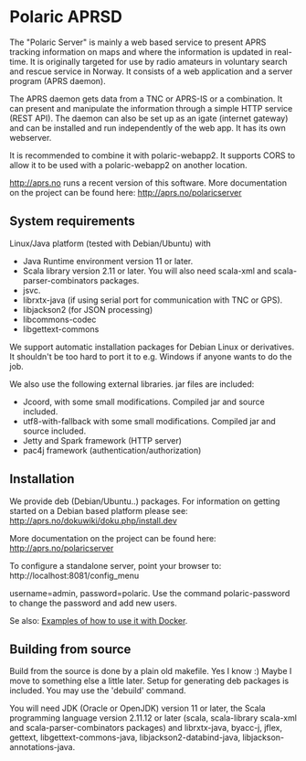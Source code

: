 # Polaric APRSD

The "Polaric Server" is mainly a web based service to present APRS tracking information on maps and where 
the information is updated in real-time. It is originally targeted for use by radio amateurs in voluntary 
search and rescue service in Norway. It consists of a web application and a server program (APRS daemon). 
 
The APRS daemon gets data from a TNC or APRS-IS or a combination. It can present 
and manipulate the information through a simple HTTP service (REST API). The daemon can 
also be set up as an igate (internet gateway) and can be installed and run independently 
of the web app. It has its own webserver. 

It is recommended to combine it with polaric-webapp2. It supports CORS to allow it to be used 
with a polaric-webapp2 on another location.

http://aprs.no runs a recent version of this software. More documentation on the project can be found here: 
http://aprs.no/polaricserver

## System requirements

Linux/Java platform (tested with Debian/Ubuntu) with
* Java Runtime environment version 11 or later. 
* Scala library version 2.11 or later. You will also need scala-xml
  and scala-parser-combinators packages.
* jsvc.
* librxtx-java (if using serial port for communication with TNC or GPS).
* libjackson2 (for JSON processing)
* libcommons-codec
* libgettext-commons

We support automatic installation packages for Debian Linux or derivatives. 
It shouldn't be too hard to port it to e.g. Windows if anyone wants to do the job. 

We also use the following external libraries. jar files are included: 
* Jcoord, with some small modifications. Compiled jar and source included.
* utf8-with-fallback with some small modifications. Compiled jar and source included. 
* Jetty and Spark framework (HTTP server)
* pac4j framework (authentication/authorization)


## Installation

We provide deb (Debian/Ubuntu..) packages. For information on getting started on a Debian based platform please 
see: http://aprs.no/dokuwiki/doku.php/install.dev

More documentation on the project can be found here: 
http://aprs.no/polaricserver

To configure a standalone server, point your browser to: 
http://localhost:8081/config_menu

username=admin, password=polaric. Use the command polaric-password
to change the password and add new users. 

Se also: [Examples of how to use it with Docker](https://github.com/PolaricServer/Dockerfiles).

## Building from source 

Build from the source is done by a plain old makefile. Yes I know :)
Maybe I move to something else a little later. Setup for generating deb
packages is included. You may use the 'debuild' command.

You will need JDK (Oracle or OpenJDK) version 11 or later, the Scala
programming language version 2.11.12 or later (scala, scala-library scala-xml
and scala-parser-combinators packages) and librxtx-java, byacc-j, jflex, gettext, libgettext-commons-java, libjackson2-databind-java, libjackson-annotations-java.
